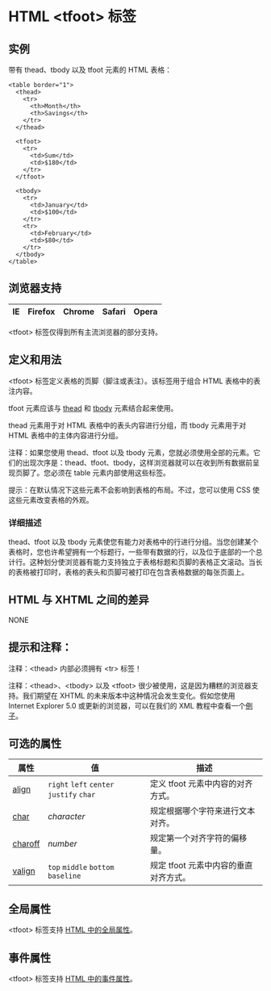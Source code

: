 # HTML &lt;tfoot&gt; 标签

## 实例

带有 thead、tbody 以及 tfoot 元素的 HTML 表格：

```
<table border="1">
  <thead>
    <tr>
      <th>Month</th>
      <th>Savings</th>
    </tr>
  </thead>

  <tfoot>
    <tr>
      <td>Sum</td>
      <td>$180</td>
    </tr>
  </tfoot>

  <tbody>
    <tr>
      <td>January</td>
      <td>$100</td>
    </tr>
    <tr>
      <td>February</td>
      <td>$80</td>
    </tr>
  </tbody>
</table>

```



## 浏览器支持

| IE | Firefox | Chrome | Safari | Opera |
| --- | --- | --- | --- | --- |

&lt;tfoot&gt; 标签仅得到所有主流浏览器的部分支持。

## 定义和用法

&lt;tfoot&gt; 标签定义表格的页脚（脚注或表注）。该标签用于组合 HTML 表格中的表注内容。

tfoot 元素应该与 [thead](/tags/tag_thead.asp "HTML &lt;thead&gt; 标签") 和 [tbody](/tags/tag_tbody.asp "HTML &lt;tbody&gt; 标签") 元素结合起来使用。

thead 元素用于对 HTML 表格中的表头内容进行分组，而 tbody 元素用于对 HTML 表格中的主体内容进行分组。

注释：如果您使用 thead、tfoot 以及 tbody 元素，您就必须使用全部的元素。它们的出现次序是：thead、tfoot、tbody，这样浏览器就可以在收到所有数据前呈现页脚了。您必须在 table 元素内部使用这些标签。

提示：在默认情况下这些元素不会影响到表格的布局。不过，您可以使用 CSS 使这些元素改变表格的外观。

### 详细描述

thead、tfoot 以及 tbody 元素使您有能力对表格中的行进行分组。当您创建某个表格时，您也许希望拥有一个标题行，一些带有数据的行，以及位于底部的一个总计行。这种划分使浏览器有能力支持独立于表格标题和页脚的表格正文滚动。当长的表格被打印时，表格的表头和页脚可被打印在包含表格数据的每张页面上。

## HTML 与 XHTML 之间的差异

NONE

## 提示和注释：

注释：&lt;thead&gt; 内部必须拥有 &lt;tr&gt; 标签！

注释：&lt;thead&gt;、&lt;tbody&gt; 以及 &lt;tfoot&gt; 很少被使用，这是因为糟糕的浏览器支持。我们期望在 XHTML 的未来版本中这种情况会发生变化。假如您使用 Internet Explorer 5.0 或更新的浏览器，可以在我们的 XML 教程中查看一个[例子](/tiy/t.asp?f=xmle_cd_catalog_island_thead)。

## 可选的属性

| 属性 | 值 | 描述 |
| --- | --- | --- |
| [align](/tags/att_tfoot_align.asp "HTML &lt;tfoot&gt; 标签的 align 属性") |    `right`   `left`   `center`   `justify`   `char` | 定义 tfoot 元素中内容的对齐方式。 |
| [char](/tags/att_tfoot_char.asp "HTML &lt;tfoot&gt; 标签的 char 属性") | _character_ | 规定根据哪个字符来进行文本对齐。 |
| [charoff](/tags/att_tfoot_charoff.asp "HTML &lt;tfoot&gt; 标签的 charoff 属性") | _number_ | 规定第一个对齐字符的偏移量。 |
| [valign](/tags/att_tfoot_valign.asp "HTML &lt;tfoot&gt; 标签的 valign 属性") |    `top`   `middle`   `bottom`   `baseline` | 规定 tfoot 元素中内容的垂直对齐方式。 |

## 全局属性

&lt;tfoot&gt; 标签支持 [HTML 中的全局属性](/tags/html_ref_standardattributes.asp)。

## 事件属性

&lt;tfoot&gt; 标签支持 [HTML 中的事件属性](/tags/html_ref_eventattributes.asp)。

